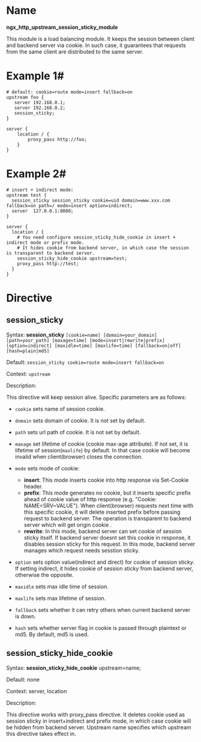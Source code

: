 # Name
**ngx\_http\_upstream\_session\_sticky\_module**

This module is a load balancing module. It keeps the session between client and backend server via cookie. In such case, it guarantees that requests from the same client are distributed to the same server.

# Example 1#

    # default: cookie=route mode=insert fallback=on
    upstream foo {
       server 192.168.0.1;
       server 192.168.0.2;
       session_sticky;
    }

    server {
        location / {
            proxy_pass http://foo;
        }
    }

# Example 2#

    # insert + indirect mode:
    upstream test {
      session_sticky session_sticky cookie=uid domain=www.xxx.com fallback=on path=/ mode=insert option=indirect;
      server  127.0.0.1:8080;
    }

    server {
      location / {
        # You need configure session_sticky_hide_cookie in insert + indirect mode or prefix mode.
        # It hides cookie from backend server, in which case the session is transparent to backend server.
        session_sticky_hide_cookie upstream=test;
        proxy_pass http://test;
      }
    }

# Directive #

## session_sticky ##

Syntax: **session_sticky** `[cookie=name] [domain=your_domain] [path=your_path] [maxage=time] [mode=insert|rewrite|prefix] [option=indirect] [maxidle=time] [maxlife=time] [fallback=on|off] [hash=plain|md5]`

Default: `session_sticky cookie=route mode=insert fallback=on`

Context: `upstream`

Description:

This directive will keep session alive. Specific parameters are as follows:

+ `cookie` sets name of session cookie.
+ `domain` sets domain of cookie. It is not set by default.
+ `path` sets url path of cookie. It is not set by default.
+ `maxage` set lifetime of cookie (cookie max-age attribute). If not set, it is lifetime of session(`maxlife`) by default. In that case cookie will become invalid when client(browser) closes the connection.
+ `mode` sets mode of cookie:
    - **insert**: This mode inserts cookie into http response via Set-Cookie header.
    - **prefix**: This mode generates no cookie, but it inserts specific prefix ahead of cookie value of http response (e.g. "Cookie: NAME=SRV~VALUE"). When client(browser) requests next time with this specific cookie, it will delete inserted prefix before passing request to backend server. The operation is transparent to backend server which will get origin cookie .
    - **rewrite**: In this mode, backend server can set cookie of session sticky itself. If backend server doesnt set this cookie in response, it disables session sticky for this request. In this mode, backend server manages which request needs sesstion sticky.

+ `option` sets option value(indirect and direct) for cookie of session sticky. If setting indirect, it hides cookie of session sticky from backend server, otherwise the opposite.
+ `maxidle` sets max idle time of session.
+ `maxlife` sets max lifetime of session.
+ `fallback` sets whether it can retry others when current backend server is down.
+ `hash` sets whether server flag in cookie is passed through plaintext or md5. By default, md5 is used.

## session\_sticky\_hide\_cookie ##

Syntax: **session\_sticky\_hide\_cookie** upstream=name;

Default: none

Context: server, location

Description:

This directive works with proxy_pass directive. It deletes cookie used as session sticky in insert+indirect and prefix mode, in which case cookie will be hidden from backend server. Upstream name specifies which upstream this directive takes effect in.
